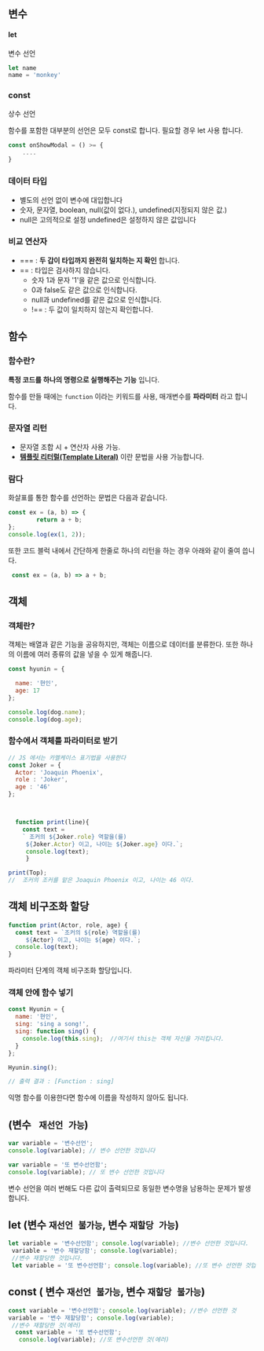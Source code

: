 ## 변수

#### let 
변수 선언
```js
let name
name = 'monkey'
```

### const

상수 선언
  
 함수를 포함한 대부분의 선언은 모두 const로 합니다.
 필요할 경우 let 사용 합니다.

```JavaScript
const onShowModal = () >= {
    ....    
}
```
### 데이터 타입

 - 별도의 선언 없이 변수에 대입합니다
 - 숫자, 문자열, boolean, null(값이 없다.), undefined(지정되지 않은 값.)
 - null은 고의적으로 설정 undefined은 설정하지 않은 값입니다

### 비교 연산자
 - === : __두 갑이 타입까지 완전히 일치하는 지 확인__ 합니다.
 - == : 타입은 검사하지 않습니다.
    - 숫자 1과 문자 '1'을 같은 값으로 인식합니다.
    - 0과 false도 같은 값으로 인식합니다.
    - null과 undefined를 같은 값으로 인식합니다.
    - !== : 두 값이 일치하지 않는지 확인합니다.

## 함수 

### 함수란?  
  
__특정 코드를 하나의 명령으로 실행해주는 기능__ 입니다.

함수를 만들 때에는 ``function`` 이라는 키워드를 사용, 매개변수를 __파라미터__ 라고 합니다.

### 문자열 리턴
 - 문자열 조합 시 + 연산자 사용 가능.  
 - [__템플릿 리터럴(Template Literal)__](https://developer.mozilla.org/ko/docs/Web/JavaScript/Reference/Template_literals) 이란 문법을 사용 가능합니다.

### 람다 

화살표를 통한 함수를 선언하는 문법은 다음과 같습니다.

```JavaScript
const ex = (a, b) => {
        return a + b;
};
console.log(ex(1, 2)); 
```
또한 코드 블럭 내에서 간단하게 한줄로 하나의 리턴을 하는 경우 아래와 같이 줄여 씁니다.
```js
 const ex = (a, b) => a + b;
 ```

## 객체

### 객체란?

객체는 배열과 같은 기능을 공유하지만, 객체는 이름으로 데이터를 분류한다. 또한 하나의 이름에 여러 종류의 값을 넣을 수 있게 해줍니다.

```JavaScript
const hyunin = {

  name: '현인',
  age: 17
};

console.log(dog.name);
console.log(dog.age);
```
### 함수에서 객체를 파라미터로 받기

```JavaScript
// JS 에서는 카멜케이스 표기법을 사용한다
const Joker = {
  Actor: 'Joaquin Phoenix',
  role : 'Joker',
  age : '46'
};



  function print(line){
    const text = 
    ` 조커의 ${Joker.role} 역할을(를) 
     ${Joker.Actor} 이고, 나이는 ${Joker.age} 이다.`; 
     console.log(text); 
     }

print(Top);
//  조커의 조커를 맡은 Joaquin Phoenix 이고, 나이는 46 이다.

```

## 객체 비구조화 할당

```js
function print(Actor, role, age) {
  const text = `조커의 ${role} 역할을(를) 
     ${Actor} 이고, 나이는 ${age} 이다.`;
  console.log(text);
}
```

파라미터 단계의 객체 비구조화 할당입니다.

### 객체 안에 함수 넣기

```js
const Hyunin = {
  name: '현인',
  sing: 'sing a song!',
  sing: function sing() {
    console.log(this.sing);  //여기서 this는 객체 자신을 가리킵니다.
  }
};

Hyunin.sing();

// 출력 결과 : [Function : sing]
```
익명 함수를 이용한다면 함수에 이름을 작성하지 않아도 됩니다. 


## (변수 ``` 재선언 가능```)

```js
var variable = '변수선언';
console.log(variable); // 변수 선언한 것입니다

var variable = '또 변수선언함';
console.log(variable); // 또 변수 선언한 것입니다
```
변수 선언을 여러 번해도 다른 값이 출력되므로 동일한 변수명을 남용하는 문제가 발생합니다.

## let (변수 ```재선언 불가능```, 변수 ```재할당 가능```)

```js
let variable = '변수선언함'; console.log(variable); //변수 선언한 것입니다.
 variable = '변수 재할당함'; console.log(variable); 
 //변수 재할당한 것입니다.
 let variable = '또 변수선언함'; console.log(variable); //또 변수 선언한 것입니다.
```
## const ( 변수 ```재선언 불가능```, 변수 ```재할당 불가능```)

```js
const variable = '변수선언함'; console.log(variable); //변수 선언한 것
variable = '변수 재할당함'; console.log(variable);
 //변수 재할당한 것(에러)
  const variable = '또 변수선언함';
   console.log(variable); //또 변수선언한 것(에러)
```
